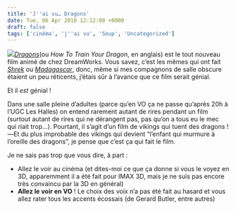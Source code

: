 ```yaml
---
title: 'J''ai vu… Dragons'
date: Tue, 06 Apr 2010 12:12:00 +0000
draft: false
tags: ['cinéma', 'j''ai vu', 'Soup', 'Uncategorized']
---
```


[![](https://67.media.tumblr.com/tumblr_l0f4oiWeyc1qz9g4x.jpg)](http://www.allocine.fr/film/fichefilm_gen_cfilm=123534.html)[_Dragons_](http://www.allocine.fr/film/fichefilm_gen_cfilm=123534.html)(ou _How To Train Your Dragon_, en anglais) est le tout nouveau film animé de chez DreamWorks. Vous savez, c’est les mêmes qui ont fait _[Shrek](http://www.allocine.fr/film/fichefilm_gen_cfilm=27415.html)_ ou _[Madagascar](http://www.allocine.fr/film/fichefilm_gen_cfilm=16591.html)_, donc, même si mes compagnons de salle obscure étaient un peu réticents, j’étais sûr à l’avance que ce film serait génial.

Et il _est_ génial !

Dans une salle pleine d’adultes (parce qu’en VO ça ne passe qu’après 20h à l’UGC Les Halles) on entend rarement autant de rires pendant un film (surtout autant de rires qui ne dérangent pas, pas qu’on a tous eu le mec qui riait trop…). Pourtant, il s’agit d’un film de vikings qui tuent des dragons !—Et du plus improbable des vikings qui devient “l’enfant qui murmure à l’oreille des dragons”, je pense que c’est ça qui fait le film.

Je ne sais pas trop que vous dire, à part :

*   Allez le voir au cinéma (et dites-moi ce que ça donne si vous le voyez en 3D, apparemment il a été fait pour IMAX 3D, mais je ne suis pas encore très convaincu par la 3D en général)
*   **Allez le voir en VO** ! Le choix des voix n’a pas été fait au hasard et vous allez rater tous les accents écossais (de Gerard Butler, entre autres)